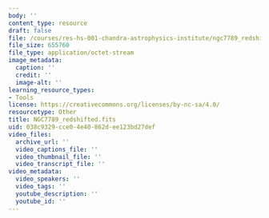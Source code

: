 ```yaml
---
body: ''
content_type: resource
draft: false
file: /courses/res-hs-001-chandra-astrophysics-institute/ngc7789_redshifted.fits
file_size: 655760
file_type: application/octet-stream
image_metadata:
  caption: ''
  credit: ''
  image-alt: ''
learning_resource_types:
- Tools
license: https://creativecommons.org/licenses/by-nc-sa/4.0/
resourcetype: Other
title: NGC7789_redshifted.fits
uid: 038c9329-cce0-4e40-862d-ee123bd27def
video_files:
  archive_url: ''
  video_captions_file: ''
  video_thumbnail_file: ''
  video_transcript_file: ''
video_metadata:
  video_speakers: ''
  video_tags: ''
  youtube_description: ''
  youtube_id: ''
---
```

